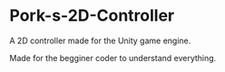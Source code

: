 # Pork-s-2D-Controller
A 2D controller made for the Unity game engine.

Made for the begginer coder to understand everything. 

